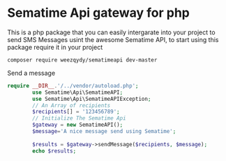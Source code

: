 # Sematime Api gateway for php 
This is a php package that you can easily intergarate into your project to send SMS Messages usint the awesome Sematime API, to start using this package require it in your project
 ```
 composer require weezqydy/sematimeapi dev-master
 ```
Send a message
```php
require __DIR__.'/../vendor/autoload.php';
        use Sematime\Api\SematimeAPI;
        use Sematime\Api\SematimeAPIException;
        // An Array of recipients
        $recipients[] = '123456789';
        // Initialize The Sematime Api
        $gateway = new SematimeAPI();
        $message='A nice message send using Sematime';
       
        $results = $gateway->sendMessage($recipients, $message);
        echo $results;
        
 ```
 
